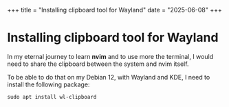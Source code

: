 +++
title = "Installing clipboard tool for Wayland"
date = "2025-06-08"
+++

# Installing clipboard tool for Wayland

In my eternal journey to learn **nvim** and to use more the terminal, I would need to 
share the clipboard between the system and nvim itself.

To be able to do that on my Debian 12, with Wayland and KDE, I need to install the 
following package:

```
sudo apt install wl-clipboard
```

